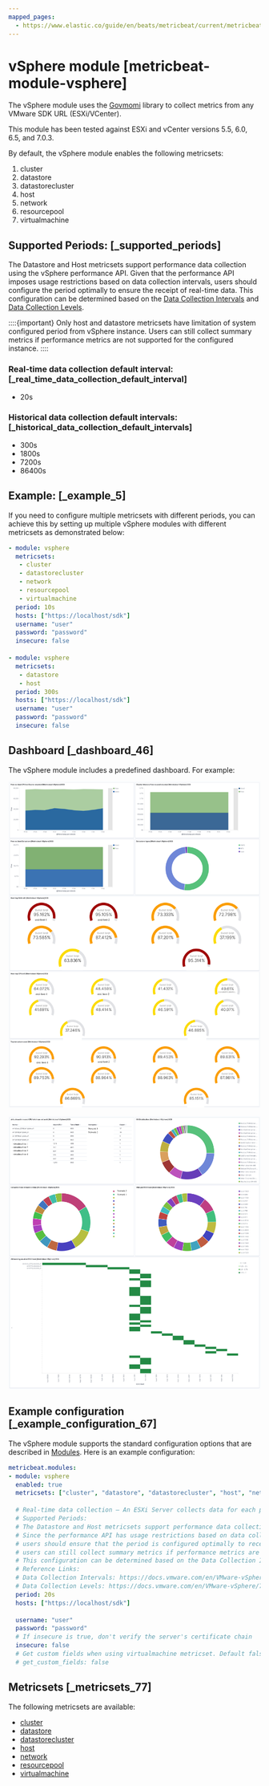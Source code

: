 ```yaml
---
mapped_pages:
  - https://www.elastic.co/guide/en/beats/metricbeat/current/metricbeat-module-vsphere.html
---
```


# vSphere module [metricbeat-module-vsphere]

The vSphere module uses the [Govmomi](https://github.com/vmware/govmomi) library to collect metrics from any VMware SDK URL (ESXi/VCenter).

This module has been tested against ESXi and vCenter versions 5.5, 6.0, 6.5, and 7.0.3.

By default, the vSphere module enables the following metricsets:

1. cluster
2. datastore
3. datastorecluster
4. host
5. network
6. resourcepool
7. virtualmachine


## Supported Periods: [_supported_periods]

The Datastore and Host metricsets support performance data collection using the vSphere performance API. Given that the performance API imposes usage restrictions based on data collection intervals, users should configure the period optimally to ensure the receipt of real-time data. This configuration can be determined based on the [Data Collection Intervals](https://docs.vmware.com/en/VMware-vSphere/7.0/com.vmware.vsphere.monitoring.doc/GUID-247646EA-A04B-411A-8DD4-62A3DCFCF49B.md) and [Data Collection Levels](https://docs.vmware.com/en/VMware-vSphere/7.0/com.vmware.vsphere.monitoring.doc/GUID-25800DE4-68E5-41CC-82D9-8811E27924BC.md).

::::{important}
Only host and datastore metricsets have limitation of system configured period from vSphere instance. Users can still collect summary metrics if performance metrics are not supported for the configured instance.
::::



### Real-time data collection default interval: [_real_time_data_collection_default_interval]

* 20s


### Historical data collection default intervals: [_historical_data_collection_default_intervals]

* 300s
* 1800s
* 7200s
* 86400s


## Example: [_example_5]

If you need to configure multiple metricsets with different periods, you can achieve this by setting up multiple vSphere modules with different metricsets as demonstrated below:

```yaml
- module: vsphere
  metricsets:
   - cluster
   - datastorecluster
   - network
   - resourcepool
   - virtualmachine
  period: 10s
  hosts: ["https://localhost/sdk"]
  username: "user"
  password: "password"
  insecure: false

- module: vsphere
  metricsets:
   - datastore
   - host
  period: 300s
  hosts: ["https://localhost/sdk"]
  username: "user"
  password: "password"
  insecure: false
```


## Dashboard [_dashboard_46]

The vSphere module includes a predefined dashboard. For example:

![metricbeat vsphere dashboard](images/metricbeat_vsphere_dashboard.png)

![metricbeat vsphere vm dashboard](images/metricbeat_vsphere_vm_dashboard.png)


## Example configuration [_example_configuration_67]

The vSphere module supports the standard configuration options that are described in [Modules](/reference/metricbeat/configuration-metricbeat.md). Here is an example configuration:

```yaml
metricbeat.modules:
- module: vsphere
  enabled: true
  metricsets: ["cluster", "datastore", "datastorecluster", "host", "network", "resourcepool", "virtualmachine"]

  # Real-time data collection – An ESXi Server collects data for each performance counter every 20 seconds by default.
  # Supported Periods:
  # The Datastore and Host metricsets support performance data collection using the vSphere performance API.
  # Since the performance API has usage restrictions based on data collection intervals,
  # users should ensure that the period is configured optimally to receive real-time data.
  # users can still collect summary metrics if performance metrics are not supported for the configured instance.
  # This configuration can be determined based on the Data Collection Intervals and Data Collection Levels.
  # Reference Links:
  # Data Collection Intervals: https://docs.vmware.com/en/VMware-vSphere/7.0/com.vmware.vsphere.monitoring.doc/GUID-247646EA-A04B-411A-8DD4-62A3DCFCF49B.html
  # Data Collection Levels: https://docs.vmware.com/en/VMware-vSphere/7.0/com.vmware.vsphere.monitoring.doc/GUID-25800DE4-68E5-41CC-82D9-8811E27924BC.html
  period: 20s
  hosts: ["https://localhost/sdk"]

  username: "user"
  password: "password"
  # If insecure is true, don't verify the server's certificate chain
  insecure: false
  # Get custom fields when using virtualmachine metricset. Default false.
  # get_custom_fields: false
```


## Metricsets [_metricsets_77]

The following metricsets are available:

* [cluster](/reference/metricbeat/metricbeat-metricset-vsphere-cluster.md)
* [datastore](/reference/metricbeat/metricbeat-metricset-vsphere-datastore.md)
* [datastorecluster](/reference/metricbeat/metricbeat-metricset-vsphere-datastorecluster.md)
* [host](/reference/metricbeat/metricbeat-metricset-vsphere-host.md)
* [network](/reference/metricbeat/metricbeat-metricset-vsphere-network.md)
* [resourcepool](/reference/metricbeat/metricbeat-metricset-vsphere-resourcepool.md)
* [virtualmachine](/reference/metricbeat/metricbeat-metricset-vsphere-virtualmachine.md)








